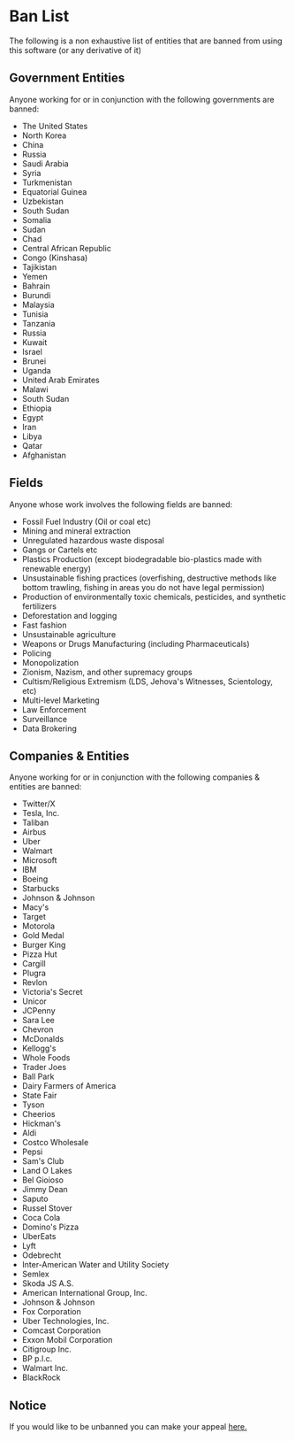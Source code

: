 # Ban List
The following is a non exhaustive list of entities that are banned from using this software (or any derivative of it)

## Government Entities
Anyone working for or in conjunction with the following governments are banned:
- The United States
- North Korea
- China
- Russia
- Saudi Arabia
- Syria
- Turkmenistan
- Equatorial Guinea
- Uzbekistan
- South Sudan
- Somalia
- Sudan
- Chad
- Central African Republic
- Congo (Kinshasa)
- Tajikistan
- Yemen
- Bahrain
- Burundi
- Malaysia
- Tunisia
- Tanzania
- Russia
- Kuwait
- Israel
- Brunei
- Uganda
- United Arab Emirates
- Malawi
- South Sudan
- Ethiopia
- Egypt
- Iran
- Libya
- Qatar
- Afghanistan

## Fields
Anyone whose work involves the following fields are banned:
- Fossil Fuel Industry (Oil or coal etc)
- Mining and mineral extraction
- Unregulated hazardous waste disposal
- Gangs or Cartels etc
- Plastics Production (except biodegradable bio-plastics made with renewable energy)
- Unsustainable fishing practices (overfishing, destructive methods like bottom trawling, fishing in areas you do not have legal permission)
- Production of environmentally toxic chemicals, pesticides, and synthetic fertilizers
- Deforestation and logging
- Fast fashion
- Unsustainable agriculture
- Weapons or Drugs Manufacturing (including Pharmaceuticals)
- Policing
- Monopolization
- Zionism, Nazism, and other supremacy groups
- Cultism/Religious Extremism (LDS, Jehova's Witnesses, Scientology, etc)
- Multi-level Marketing
- Law Enforcement
- Surveillance
- Data Brokering

## Companies & Entities
Anyone working for or in conjunction with the following companies & entities are banned:
- Twitter/X
- Tesla, Inc.
- Taliban
- Airbus
- Uber
- Walmart
- Microsoft
- IBM
- Boeing
- Starbucks
- Johnson & Johnson
- Macy's
- Target
- Motorola
- Gold Medal
- Burger King
- Pizza Hut
- Cargill
- Plugra
- Revlon
- Victoria's Secret
- Unicor
- JCPenny
- Sara Lee
- Chevron
- McDonalds
- Kellogg's
- Whole Foods
- Trader Joes
- Ball Park
- Dairy Farmers of America
- State Fair
- Tyson
- Cheerios
- Hickman's
- Aldi
- Costco Wholesale
- Pepsi
- Sam's Club
- Land O Lakes
- Bel Gioioso
- Jimmy Dean
- Saputo
- Russel Stover
- Coca Cola
- Domino's Pizza
- UberEats
- Lyft
- Odebrecht
- Inter-American Water and Utility Society
- Semlex
- Skoda JS A.S.
- American International Group, Inc.
- Johnson & Johnson
- Fox Corporation
- Uber Technologies, Inc.
- Comcast Corporation
- Exxon Mobil Corporation
- Citigroup Inc.
- BP p.l.c.
- Walmart Inc.
- BlackRock

## Notice
If you would like to be unbanned you can make your appeal [here.](https://github.com/L1lith/ESMIT/blob/master/ban-list.md)